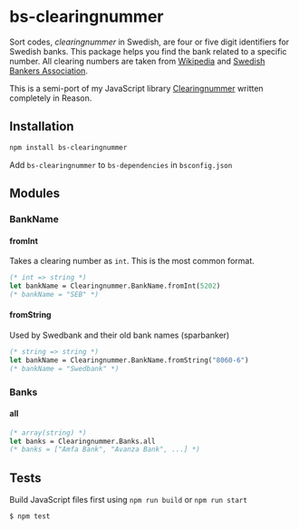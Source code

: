 # bs-clearingnummer

Sort codes, _clearingnummer_ in Swedish, are four or five digit identifiers for Swedish banks. This package helps you find the bank related to a specific number. All clearing numbers are taken from [Wikipedia](http://www.wikiwand.com/sv/Lista_%C3%B6ver_clearingnummer_till_svenska_banker) and [Swedish Bankers Association](http://www.swedishbankers.se/media/3535/1710_clearingnummer-institut.pdf).

This is a semi-port of my JavaScript library [Clearingnummer](https://github.com/believer/clearingnummer) written completely in Reason.

## Installation

```bash
npm install bs-clearingnummer
```

Add `bs-clearingnummer` to `bs-dependencies` in `bsconfig.json`

## Modules

### BankName

#### fromInt

Takes a clearing number as `int`. This is the most common format.

```ocaml
(* int => string *)
let bankName = Clearingnummer.BankName.fromInt(5202)
(* bankName = "SEB" *)
```

#### fromString

Used by Swedbank and their old bank names (sparbanker)

```ocaml
(* string => string *)
let bankName = Clearingnummer.BankName.fromString("8060-6")
(* bankName = "Swedbank" *)
```

### Banks

#### all

```ocaml
(* array(string) *)
let banks = Clearingnummer.Banks.all
(* banks = ["Amfa Bank", "Avanza Bank", ...] *)
```

## Tests

Build JavaScript files first using `npm run build` or `npm run start`

```bash
$ npm test
```
